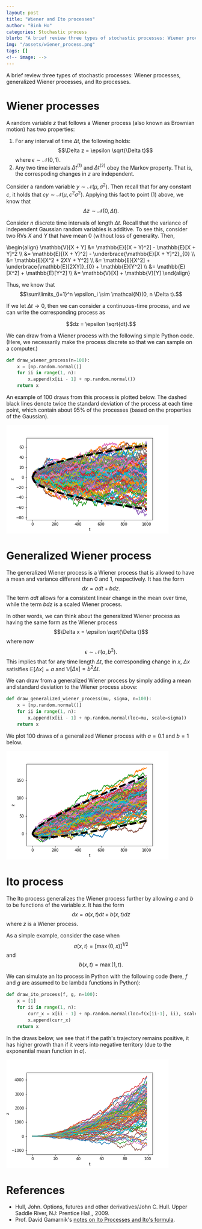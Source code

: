 ```yaml
---
layout: post
title: "Wiener and Ito processes"
author: "Binh Ho"
categories: Stochastic process
blurb: "A brief review three types of stochastic processes: Wiener processes, generalized Wiener processes, and Ito processes."
img: "/assets/wiener_process.png"
tags: []
<!-- image: -->
---
```


A brief review three types of stochastic processes: Wiener processes, generalized Wiener processes, and Ito processes.

# Wiener processes

A random variable $z$ that follows a Wiener process (also known as Brownian motion) has two properties:

1. For any interval of time $\Delta t$, the following holds: $$\Delta z = \epsilon \sqrt{\Delta t}$$ where $\epsilon \sim \mathcal{N}(0, 1)$.
2. Any two time intervals $\Delta t^{(1)}$ and $\Delta t^{(2)}$ obey the Markov property. That is, the correspoding changes in $z$ are independent.

Consider a random variable $y \sim \mathcal{N}(\mu, \sigma^2)$. Then recall that for any constant $c$, it holds that $cy \sim \mathcal{N}(\mu, c^2 \sigma^2)$. Applying this fact to point (1) above, we know that $$\Delta z \sim \mathcal{N}(0, \Delta t).$$

Consider $n$ discrete time intervals of length $\Delta t$. Recall that the variance of independent Gaussian random variables is additive. To see this, consider two RVs $X$ and $Y$ that have mean $0$ (without loss of generality. Then,

\begin{align} \mathbb{V}[X + Y] &= \mathbb{E}[(X + Y)^2] - \mathbb{E}[X + Y]^2 \\\ &= \mathbb{E}[(X + Y)^2] - \underbrace{\mathbb{E}[X + Y]^2}\_{0} \\\ &= \mathbb{E}[X^2 + 2XY + Y^2] \\\ &= \mathbb{E}[X^2] +  \underbrace{\mathbb{E}[2XY]}\_{0} +  \mathbb{E}[Y^2] \\\ &= \mathbb{E}[X^2] + \mathbb{E}[Y^2] \\\ &= \mathbb{V}[X] + \mathbb{V}[Y] \end{align}

Thus, we know that $$\sum\limits_{i=1}^n \epsilon_i \sim \mathcal{N}(0, n \Delta t).$$

If we let $\Delta t \to 0$, then we can consider a continuous-time process, and we can write the corresponding process as 

$$dz = \epsilon \sqrt{dt}.$$

We can draw from a Wiener process with the following simple Python code. (Here, we necessarily make the process discrete so that we can sample on a computer.)

```python
def draw_wiener_process(n=100):
    x = [np.random.normal()]
    for ii in range(1, n):
        x.append(x[ii - 1] + np.random.normal())
    return x
```

An example of 100 draws from this process is plotted below. The dashed black lines denote twice the standard deviation of the process at each time point, which contain about 95\% of the processes (based on the properties of the Gaussian).

![wiener_process](/assets/wiener_process.png)


# Generalized Wiener process

The generalized Wiener process is a Wiener process that is allowed to have a mean and variance different than $0$ and $1$, respectively. It has the form $$dx = a dt + b dz.$$ The term $a dt$ allows for a consistent linear change in the mean over time, while the term $b dz$ is a scaled Wiener process.

In other words, we can think about the generalized Wiener process as having the same form as the Wiener process $$\Delta x = \epsilon \sqrt{\Delta t}$$ where now $$\epsilon \sim \mathcal{N}(a, b^2).$$ This implies that for any time length $\Delta t$, the corresponding change in $x$, $\Delta x$ satisifies $\mathbb{E}[\Delta x] = a$ and $\mathbb{V}[\Delta x] = b^2 \Delta t$.

We can draw from a generalized Wiener process by simply adding a mean and standard deviation to the Wiener process above:

```python
def draw_generalized_wiener_process(mu, sigma, n=100):
    x = [np.random.normal()]
    for ii in range(1, n):
        x.append(x[ii - 1] + np.random.normal(loc=mu, scale=sigma))
    return x
```

We plot 100 draws of a generalized Wiener process with $a = 0.1$ and $b = 1$ below.

![generalized_wiener_process](/assets/generalized_wiener_process.png)



# Ito process

The Ito process generalizes the Wiener process further by allowing $a$ and $b$ to be functions of the variable $x$. It has the form $$dx = a(x, t) dt + b(x, t) dz$$ where $z$ is a Wiener process.

As a simple example, consider the case when $$a(x, t) = [\max(0, x)]^{1/2}$$ and $$b(x, t) = \max(1, t).$$

We can simulate an Ito process in Python with the following code (here, $f$ and $g$ are assumed to be lambda functions in Python):

```python
def draw_ito_process(f, g, n=100):
    x = [1]
    for ii in range(1, n):
        curr_x = x[ii - 1] + np.random.normal(loc=f(x[ii-1], ii), scale=g(x[ii-1], ii))
        x.append(curr_x)
    return x
```

In the draws below, we see that if the path's trajectory remains positive, it has higher growth than if it veers into negative territory (due to the exponential mean function in $a$).

![ito_process](/assets/ito_process.png)

# References

- Hull, John. Options, futures and other derivatives/John C. Hull. Upper Saddle River, NJ: Prentice Hall,, 2009.
- Prof. David Gamarnik's [notes on Ito Processes and Ito's formula](https://ocw.mit.edu/courses/sloan-school-of-management/15-070j-advanced-stochastic-processes-fall-2013/lecture-notes/MIT15_070JF13_Lec17.pdf).
